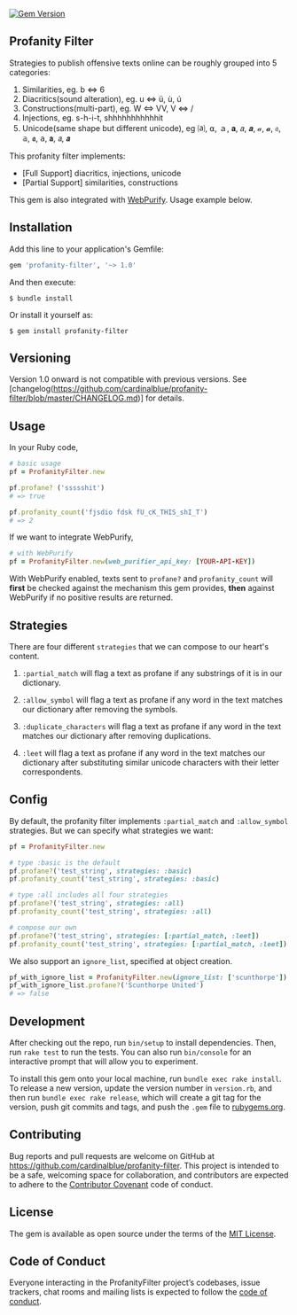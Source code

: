 [![Gem Version](https://badge.fury.io/rb/profanity-filter.svg)](https://badge.fury.io/rb/profanity-filter)

## Profanity Filter
Strategies to publish offensive texts online can be roughly grouped into 5 categories:
1. Similarities, eg. b ⇔ 6
2. Diacritics(sound alteration), eg. u ⇔ ü, ù, ú
3. Constructions(multi-part), eg. W ⇔ VV, V ⇔ \/
4. Injections, eg. s-h-i-t, shhhhhhhhhhhit
5. Unicode(same shape but different unicode), eg ⒜, ⍺, ａ, 𝐚, 𝑎, 𝒂, 𝒶, 𝓪, 𝔞, 𝕒, 𝖆, 𝖺, 𝗮, 𝘢, 𝙖

This profanity filter implements:
- [Full Support] diacritics, injections, unicode
- [Partial Support] similarities, constructions

This gem is also integrated with [WebPurify](https://www.webpurify.com). Usage example below.


## Installation

Add this line to your application's Gemfile:

```ruby
gem 'profanity-filter', '~> 1.0'
```

And then execute:

    $ bundle install

Or install it yourself as:

    $ gem install profanity-filter

## Versioning
Version 1.0 onward is not compatible with previous versions. See [changelog(https://github.com/cardinalblue/profanity-filter/blob/master/CHANGELOG.md)] for details.

## Usage
In your Ruby code,

```ruby
# basic usage
pf = ProfanityFilter.new

pf.profane? ('ssssshit')
# => true

pf.profanity_count('fjsdio fdsk fU_cK_THIS_shI_T')
# => 2
```

If we want to integrate WebPurify,

```ruby
# with WebPurify
pf = ProfanityFilter.new(web_purifier_api_key: [YOUR-API-KEY])
```

With WebPurify enabled, texts sent to `profane?` and `profanity_count` will **first** be checked against the mechanism this gem provides, **then** against WebPurify if no positive results are returned.  

## Strategies
There are four different `strategies` that we can compose to our heart's content. 

1. `:partial_match`
will flag a text as profane if any substrings of it is in our dictionary.

2. `:allow_symbol`
will flag a text as profane if any word in the text matches our dictionary after removing the symbols.

3. `:duplicate_characters`
will flag a text as profane if any word in the text matches our dictionary after removing duplications.

4. `:leet`
will flag a text as profane if any word in the text matches our dictionary after substituting similar unicode characters with their letter correspondents. 

## Config
By default, the profanity filter implements `:partial_match` and `:allow_symbol` strategies. But we can specify what strategies we want:

```ruby
pf = ProfanityFilter.new

# type :basic is the default
pf.profane?('test_string', strategies: :basic)
pf.profanity_count('test_string', strategies: :basic)

# type :all includes all four strategies
pf.profane?('test_string', strategies: :all)
pf.profanity_count('test_string', strategies: :all)

# compose our own
pf.profane?('test_string', strategies: [:partial_match, :leet])
pf.profanity_count('test_string', strategies: [:partial_match, :leet])
```

We also support an `ignore_list`, specified at object creation.

```ruby
pf_with_ignore_list = ProfanityFilter.new(ignore_list: ['scunthorpe'])
pf_with_ignore_list.profane?('Scunthorpe United')
# => false

```
## Development

After checking out the repo, run `bin/setup` to install dependencies. Then, run `rake test` to run the tests. You can also run `bin/console` for an interactive prompt that will allow you to experiment.

To install this gem onto your local machine, run `bundle exec rake install`. To release a new version, update the version number in `version.rb`, and then run `bundle exec rake release`, which will create a git tag for the version, push git commits and tags, and push the `.gem` file to [rubygems.org](https://rubygems.org).

## Contributing

Bug reports and pull requests are welcome on GitHub at https://github.com/cardinalblue/profanity-filter. This project is intended to be a safe, welcoming space for collaboration, and contributors are expected to adhere to the [Contributor Covenant](http://contributor-covenant.org) code of conduct.

## License

The gem is available as open source under the terms of the [MIT License](https://opensource.org/licenses/MIT).

## Code of Conduct

Everyone interacting in the ProfanityFilter project’s codebases, issue trackers, chat rooms and mailing lists is expected to follow the [code of conduct](https://github.com/cardinalblue/profanity-filter/blob/master/CODE_OF_CONDUCT.md).
